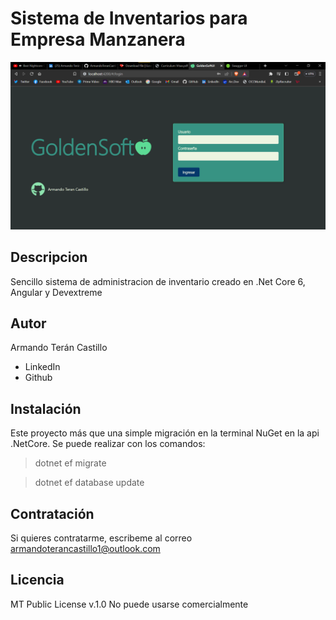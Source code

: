 
# Sistema de Inventarios para Empresa Manzanera

![Ventana de Login](Captures/GoldenSoftlogin.png)
## Descripcion
Sencillo sistema de administracion de inventario creado en .Net Core 6, Angular y Devextreme
## Autor
Armando Terán Castillo 
* LinkedIn
* Github
## Instalación
Este proyecto más que una simple migración en la terminal NuGet en la api .NetCore.
Se puede realizar con los comandos:

> dotnet ef migrate

> dotnet ef database update

## Contratación
Si quieres contratarme, escribeme al correo armandoterancastillo1@outlook.com

## Licencia
MT Public License v.1.0 No puede usarse comercialmente



